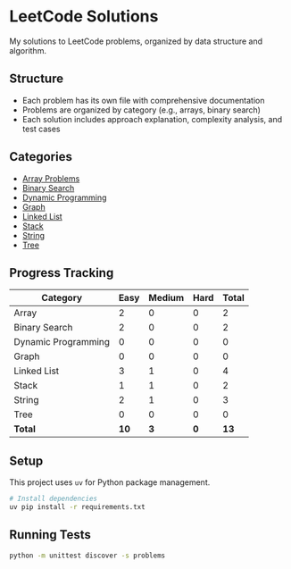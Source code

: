 # LeetCode Solutions

My solutions to LeetCode problems, organized by data structure and algorithm.

## Structure

- Each problem has its own file with comprehensive documentation
- Problems are organized by category (e.g., arrays, binary search)
- Each solution includes approach explanation, complexity analysis, and test cases

## Categories

- [Array Problems](./problems/array/)
- [Binary Search](./problems/binary_search/)
- [Dynamic Programming](./problems/dynamic_programming/)
- [Graph](./problems/graph/)
- [Linked List](./problems/linked_list/)
- [Stack](./problems/stack/)
- [String](./problems/string/)
- [Tree](./problems/tree/)

## Progress Tracking

| Category | Easy | Medium | Hard | Total |
|----------|------|--------|------|-------|
| Array | 2 | 0 | 0 | 2 |
| Binary Search | 2 | 0 | 0 | 2 |
| Dynamic Programming | 0 | 0 | 0 | 0 |
| Graph | 0 | 0 | 0 | 0 |
| Linked List | 3 | 1 | 0 | 4 |
| Stack | 1 | 1 | 0 | 2 |
| String | 2 | 1 | 0 | 3 |
| Tree | 0 | 0 | 0 | 0 |
| **Total** | **10** | **3** | **0** | **13** |




## Setup

This project uses `uv` for Python package management.

```bash
# Install dependencies
uv pip install -r requirements.txt
```

## Running Tests

```bash
python -m unittest discover -s problems
```
